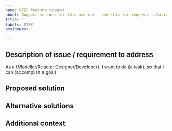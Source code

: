 ```yaml
---
name: STEP feature request
about: Suggest an idea for this project - use this for requests relating to STEP design
title: ''
labels: STEP
assignees: ''

---
```


<!--
Before requesting a new feature, please check the Issues to see if your idea is already being discussed.

Please think of writing a new feature request as a "User Story" eg:

    As a {Modeller/Reactor Designer/Developer}, I want to do {a task}, so that I can {accomplish a goal}
-->

## Description of issue / requirement to address

<!-- A clear and concise description of what the problem is. Ex. I'm always frustrated when [...] -->
As a {Modeller/Reactor Designer/Developer}, I want to do {a task}, so that I can {accomplish a goal}

## Proposed solution

<!-- A clear and concise description of what you want to happen. -->

## Alternative solutions

<!-- A clear and concise description of any alternative solutions or features you've considered. -->

## Additional context

<!-- Add any other context or screenshots about the feature request here. -->
